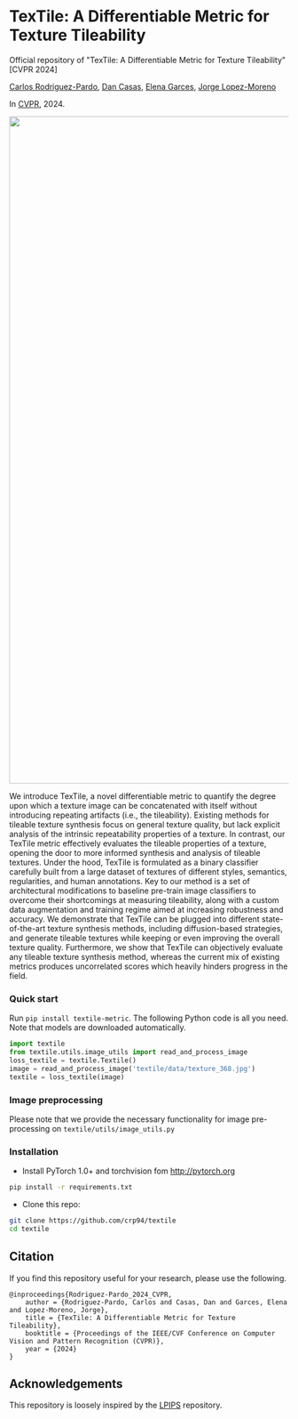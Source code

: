 # TexTile: A Differentiable Metric for Texture Tileability

Official repository of "TexTile: A Differentiable Metric for Texture Tileability" [CVPR 2024]

[Carlos Rodriguez-Pardo](https://carlosrodriguezpardo.es/), [Dan Casas](https://dancasas.github.io/), [Elena Garces](https://www.elenagarces.es/), [Jorge Lopez-Moreno](http://www.jorg3.com/)

In [CVPR](https://arxiv.org/abs/2403.12961v1), 2024.


<img src='textile/data/teaser.png' width=1200>

We introduce TexTile, a novel differentiable metric to quantify the degree upon which a texture image can be concatenated with itself without introducing repeating artifacts (i.e., the tileability). Existing methods for tileable texture synthesis focus on general texture quality, but lack explicit analysis of the intrinsic repeatability properties of a texture. In contrast, our TexTile metric effectively evaluates the tileable properties of a texture, opening the door to more informed synthesis and analysis of tileable textures. Under the hood, TexTile is formulated as a binary classifier carefully built from a large dataset of textures of different styles, semantics, regularities, and human annotations. Key to our method is a set of architectural modifications to baseline pre-train image classifiers to overcome their shortcomings at measuring tileability, along with a custom data augmentation and training regime aimed at increasing robustness and accuracy. We demonstrate that TexTile can be plugged into different state-of-the-art texture synthesis methods, including diffusion-based strategies, and generate tileable textures while keeping or even improving the overall texture quality. Furthermore, we show that TexTile can objectively evaluate any tileable texture synthesis method, whereas the current mix of existing metrics produces uncorrelated scores which heavily hinders progress in the field.


### Quick start

Run `pip install textile-metric`. The following Python code is all you need. Note that models are downloaded automatically.

```python
import textile
from textile.utils.image_utils import read_and_process_image
loss_textile = textile.Textile() 
image = read_and_process_image('textile/data/texture_368.jpg')
textile = loss_textile(image)
```

### Image preprocessing
Please note that we provide the necessary functionality for image pre-processing on `textile/utils/image_utils.py`

### Installation
- Install PyTorch 1.0+ and torchvision fom http://pytorch.org

```bash
pip install -r requirements.txt
```
- Clone this repo:
```bash
git clone https://github.com/crp94/textile
cd textile
```


## Citation

If you find this repository useful for your research, please use the following.

```
@inproceedings{Rodriguez-Pardo_2024_CVPR,
    author = {Rodriguez-Pardo, Carlos and Casas, Dan and Garces, Elena and Lopez-Moreno, Jorge},
    title = {TexTile: A Differentiable Metric for Texture Tileability},
    booktitle = {Proceedings of the IEEE/CVF Conference on Computer Vision and Pattern Recognition (CVPR)}, 
    year = {2024}
}
```


## Acknowledgements

This repository is loosely inspired by the [LPIPS](https://github.com/richzhang/PerceptualSimilarity) repository. 